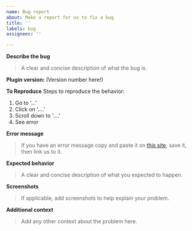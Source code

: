 ```yaml
---
name: Bug report
about: Make a report for us to fix a bug
title: ''
labels: bug
assignees: ''

---
```


**Describe the bug**
>A clear and concise description of what the bug is.

**Plugin version:** (Version number here!)

**To Reproduce**
Steps to reproduce the behavior:
1. Go to '...'
2. Click on '....'
3. Scroll down to '....'
4. See error

**Error message**
>If you have an error message copy and paste it on [this site](https://hastebin.com/), save it, then link us to it.

**Expected behavior**
> A clear and concise description of what you expected to happen.

**Screenshots**
>If applicable, add screenshots to help explain your problem.

**Additional context**
> Add any other context about the problem here.
